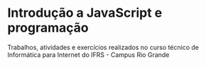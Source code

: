 # Introdução a JavaScript e programação
Trabalhos, atividades e exercícios realizados no curso técnico de Informática para Internet do IFRS - Campus Rio Grande
